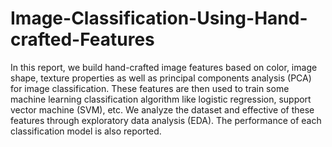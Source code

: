 # Image-Classification-Using-Hand-crafted-Features

In this report, we build hand-crafted image features
based on color, image shape, texture properties as well as
principal components analysis (PCA) for image classification.
These features are then used to train some machine learning
classification algorithm like logistic regression, support vector
machine (SVM), etc. We analyze the dataset and effective of
these features through exploratory data analysis (EDA). The
performance of each classification model is also reported.
